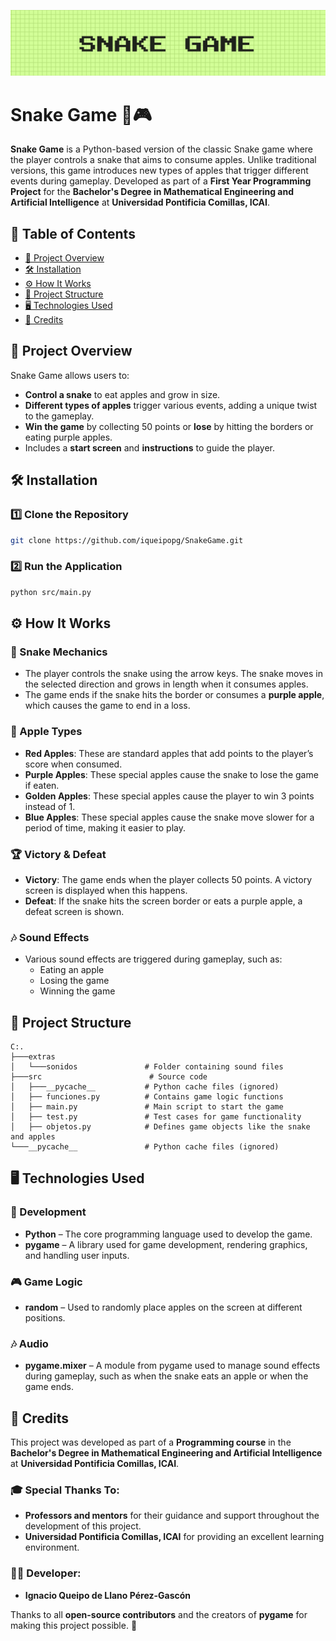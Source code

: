 ![Snake Game Banner](SnakeGame_Banner.png)

# Snake Game 🐍🎮

**Snake Game** is a Python-based version of the classic Snake game where the player controls a snake that aims to consume apples. Unlike traditional versions, this game introduces new types of apples that trigger different events during gameplay. Developed as part of a **First Year Programming Project** for the **Bachelor's Degree in Mathematical Engineering and Artificial Intelligence** at **Universidad Pontificia Comillas, ICAI**.

## 📜 Table of Contents
- [📌 Project Overview](#project-overview)
- [🛠️ Installation](#installation)
- [⚙️ How It Works](#how-it-works)
- [📂 Project Structure](#project-structure)
- [🖥️ Technologies Used](#technologies-used)
- [🙌 Credits](#credits)

## 📌 Project Overview

Snake Game allows users to:
- **Control a snake** to eat apples and grow in size.
- **Different types of apples** trigger various events, adding a unique twist to the gameplay.
- **Win the game** by collecting 50 points or **lose** by hitting the borders or eating purple apples.
- Includes a **start screen** and **instructions** to guide the player.

## 🛠️ Installation

### 1️⃣ Clone the Repository
```sh
git clone https://github.com/iqueipopg/SnakeGame.git
```

### 2️⃣ Run the Application
```sh
python src/main.py
```

## ⚙️ How It Works

### 🐍 Snake Mechanics
- The player controls the snake using the arrow keys. The snake moves in the selected direction and grows in length when it consumes apples.
- The game ends if the snake hits the border or consumes a **purple apple**, which causes the game to end in a loss.

### 🍏 Apple Types
- **Red Apples**: These are standard apples that add points to the player’s score when consumed.
- **Purple Apples**: These special apples cause the snake to lose the game if eaten.
- **Golden Apples**: These special apples cause the player to win 3 points instead of 1.
- **Blue Apples**: These special apples cause the snake move slower for a period of time, making it easier to play.

### 🏆 Victory & Defeat
- **Victory**: The game ends when the player collects 50 points. A victory screen is displayed when this happens.
- **Defeat**: If the snake hits the screen border or eats a purple apple, a defeat screen is shown.

### 🎶 Sound Effects
- Various sound effects are triggered during gameplay, such as:
  - Eating an apple
  - Losing the game
  - Winning the game

## 📂 Project Structure

```plaintext
C:.
├───extras
│   └───sonidos               # Folder containing sound files
├───src                        # Source code
│   ├───__pycache__           # Python cache files (ignored)
│   ├── funciones.py          # Contains game logic functions
│   ├── main.py               # Main script to start the game
│   ├── test.py               # Test cases for game functionality
│   ├── objetos.py            # Defines game objects like the snake and apples
└───__pycache__               # Python cache files (ignored)
```

## 🖥️ Technologies Used

### 🔧 Development
- **Python** – The core programming language used to develop the game.
- **pygame** – A library used for game development, rendering graphics, and handling user inputs.

### 🎮 Game Logic
- **random** – Used to randomly place apples on the screen at different positions.

### 🎶 Audio
- **pygame.mixer** – A module from pygame used to manage sound effects during gameplay, such as when the snake eats an apple or when the game ends.


## 🙌 Credits

This project was developed as part of a **Programming course** in the **Bachelor's Degree in Mathematical Engineering and Artificial Intelligence** at **Universidad Pontificia Comillas, ICAI**.

### 🎓 Special Thanks To:
- **Professors and mentors** for their guidance and support throughout the development of this project.
- **Universidad Pontificia Comillas, ICAI** for providing an excellent learning environment.

### 👨‍💻 Developer:
- **Ignacio Queipo de Llano Pérez-Gascón**

Thanks to all **open-source contributors** and the creators of **pygame** for making this project possible. 🚀
